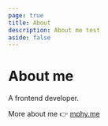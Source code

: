 ```yaml
---
page: true
title: About
description: About me test
aside: false
---
```

# About me

A frontend developer.

More about me 👉 [mphy.me](https://mphy.me)
